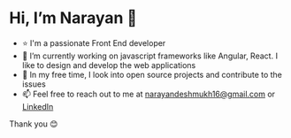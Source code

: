 # Hi, I’m Narayan 👋

- ⭐ I'm a passionate Front End developer
- 🌱 I’m currently working on javascript frameworks like Angular, React. I like to design and develop the web applications
- 💞️ In my free time, I look into open source projects and contribute to the issues
- 📫 Feel free to reach out to me at narayandeshmukh16@gmail.com or [LinkedIn](https://www.linkedin.com/in/narayand16)

Thank you 😊

<!---
narayand16/narayand16 is a ✨ special ✨ repository because its `README.md` (this file) appears on your GitHub profile.
You can click the Preview link to take a look at your changes.
--->
